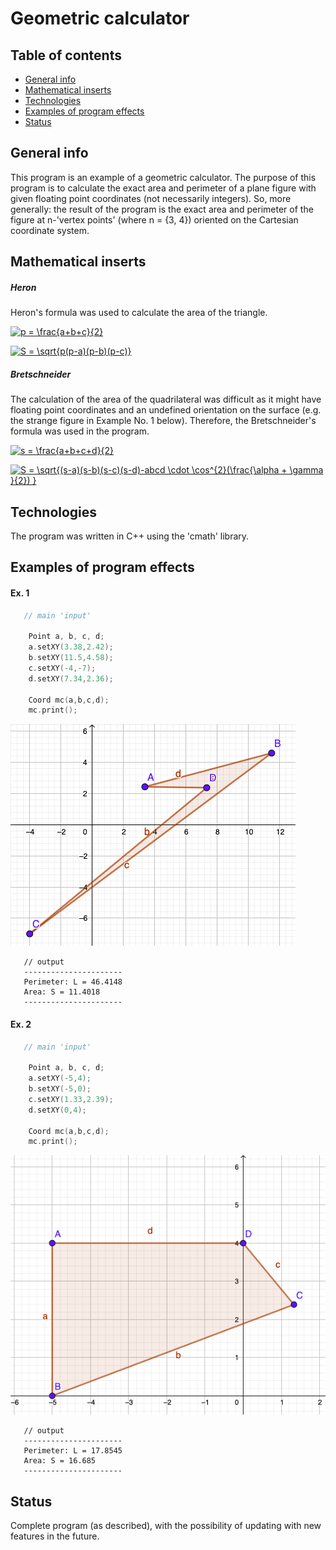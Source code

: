 # Geometric calculator

## Table of contents
* [General info](#general-info)
* [Mathematical inserts](#mathematical-inserts)
* [Technologies](#technologies)
* [Examples of program effects](#examples-of-program-effects)
* [Status](#status)

## General info
This program is an example of a geometric calculator. 
The purpose of this program is to calculate the exact area and perimeter of a plane figure with given floating point coordinates (not necessarily integers). 
So, more generally: the result of the program is the exact area and perimeter of the figure at n-'vertex points' (where n = {3, 4}) oriented on the Cartesian coordinate system.

## Mathematical inserts

##### Heron
Heron's formula was used to calculate the area of the triangle.

<a href="https://www.codecogs.com/eqnedit.php?latex=p&space;=&space;\frac{a&plus;b&plus;c}{2}" target="_blank"><img src="https://latex.codecogs.com/gif.latex?p&space;=&space;\frac{a&plus;b&plus;c}{2}" title="p = \frac{a+b+c}{2}" /></a>
   
<a href="https://www.codecogs.com/eqnedit.php?latex=S&space;=&space;\sqrt{p(p-a)(p-b)(p-c)}" target="_blank"><img src="https://latex.codecogs.com/gif.latex?S&space;=&space;\sqrt{p(p-a)(p-b)(p-c)}" title="S = \sqrt{p(p-a)(p-b)(p-c)}" /></a>


##### Bretschneider
The calculation of the area of the quadrilateral was difficult as it might have floating point coordinates and an undefined orientation on the surface (e.g. the strange figure in Example No. 1 below).
Therefore, the Bretschneider's formula was used in the program.

<a href="https://www.codecogs.com/eqnedit.php?latex=s&space;=&space;\frac{a&plus;b&plus;c&plus;d}{2}" target="_blank"><img src="https://latex.codecogs.com/gif.latex?s&space;=&space;\frac{a&plus;b&plus;c&plus;d}{2}" title="s = \frac{a+b+c+d}{2}" /></a>

<a href="https://www.codecogs.com/eqnedit.php?latex=S&space;=&space;\sqrt{(s-a)(s-b)(s-c)(s-d)-abcd&space;\cdot&space;\cos^{2}(\frac{\alpha&space;&plus;&space;\gamma&space;}{2})&space;}" target="_blank"><img src="https://latex.codecogs.com/gif.latex?S&space;=&space;\sqrt{(s-a)(s-b)(s-c)(s-d)-abcd&space;\cdot&space;\cos^{2}(\frac{\alpha&space;&plus;&space;\gamma&space;}{2})&space;}" title="S = \sqrt{(s-a)(s-b)(s-c)(s-d)-abcd \cdot \cos^{2}(\frac{\alpha + \gamma }{2}) }" /></a>

## Technologies
The program was written in C++ using the 'cmath' library.

## Examples of program effects

#### Ex. 1
```cpp
   // main 'input'
   
    Point a, b, c, d;
    a.setXY(3.38,2.42);
    b.setXY(11.5,4.58);
    c.setXY(-4,-7);
    d.setXY(7.34,2.36);

    Coord mc(a,b,c,d);
    mc.print();
```
![ex1](examples/ex1.png)
```meanwhile
   // output
   ----------------------
   Perimeter: L = 46.4148
   Area: S = 11.4018
   ----------------------
```
#### Ex. 2
```cpp
   // main 'input'
   
    Point a, b, c, d;
    a.setXY(-5,4);
    b.setXY(-5,0);
    c.setXY(1.33,2.39);
    d.setXY(0,4);

    Coord mc(a,b,c,d);
    mc.print();
```
![ex2](examples/ex2.png)
```meanwhile
   // output
   ----------------------
   Perimeter: L = 17.8545
   Area: S = 16.685
   ----------------------
```

## Status
Complete program (as described), with the possibility of updating with new features in the future.
